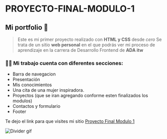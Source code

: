 # PROYECTO-FINAL-MODULO-1

## Mi portfolio 💚
> Este es mi primer proyecto realizado con **HTML y CSS** desde _cero_
> Se trata de un sitio **web personal** en el que podrás ver mi proceso de aprendizaje en la carrera de Desarrollo Frontend de **ADA itw**

### 👩‍💻 Mi trabajo cuenta con diferentes secciones:

- Barra de navegacion
- Presentación
- Mis conocimientos
- Una cita de una mujer inspiradora.
- Proyectos (que se iran agregando conforme esten finalizados los modulos)
- Contactos y formulario
- Footer

Te dejo el link para que visites mi sitio [Proyecto Final Modulo 1](https://proyecto-final-modulo-1.vercel.app/)

![Divider gif](https://media.giphy.com/media/aL6aRLapF5tbZxRTmC/giphy.gif)



